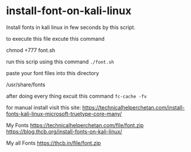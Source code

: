 # install-font-on-kali-linux
Install fonts in kali linux in few seconds by this script.

to execute this file excute this command 

chmod +777 font.sh

run this scrip using this command 
```./font.sh```

paste your font files into this directory

/usr/share/fonts

after doing every thing excuit this command
```fc-cache -fv```

for manual install visit this site: https://technicalhelperchetan.com/install-fonts-kali-linux-microsoft-truetype-core-many/

My Fonts 
https://technicalhelperchetan.com/file/font.zip
 https://blog.thcb.org/install-fonts-on-kali-linux/
 
 
My all Fonts 
https://thcb.in/file/font.zip
